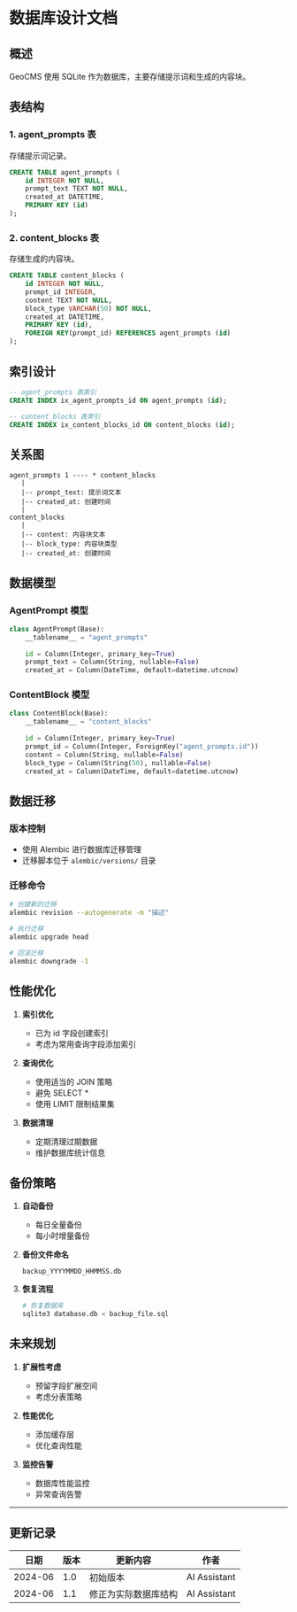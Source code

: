 # 数据库设计文档

## 概述

GeoCMS 使用 SQLite 作为数据库，主要存储提示词和生成的内容块。

## 表结构

### 1. agent_prompts 表

存储提示词记录。

```sql
CREATE TABLE agent_prompts (
    id INTEGER NOT NULL,
    prompt_text TEXT NOT NULL,
    created_at DATETIME,
    PRIMARY KEY (id)
);
```

### 2. content_blocks 表

存储生成的内容块。

```sql
CREATE TABLE content_blocks (
    id INTEGER NOT NULL,
    prompt_id INTEGER,
    content TEXT NOT NULL,
    block_type VARCHAR(50) NOT NULL,
    created_at DATETIME,
    PRIMARY KEY (id),
    FOREIGN KEY(prompt_id) REFERENCES agent_prompts (id)
);
```

## 索引设计

```sql
-- agent_prompts 表索引
CREATE INDEX ix_agent_prompts_id ON agent_prompts (id);

-- content_blocks 表索引
CREATE INDEX ix_content_blocks_id ON content_blocks (id);
```

## 关系图

```
agent_prompts 1 ---- * content_blocks
   |
   |-- prompt_text: 提示词文本
   |-- created_at: 创建时间
   |
content_blocks
   |
   |-- content: 内容块文本
   |-- block_type: 内容块类型
   |-- created_at: 创建时间
```

## 数据模型

### AgentPrompt 模型
```python
class AgentPrompt(Base):
    __tablename__ = "agent_prompts"
    
    id = Column(Integer, primary_key=True)
    prompt_text = Column(String, nullable=False)
    created_at = Column(DateTime, default=datetime.utcnow)
```

### ContentBlock 模型
```python
class ContentBlock(Base):
    __tablename__ = "content_blocks"
    
    id = Column(Integer, primary_key=True)
    prompt_id = Column(Integer, ForeignKey("agent_prompts.id"))
    content = Column(String, nullable=False)
    block_type = Column(String(50), nullable=False)
    created_at = Column(DateTime, default=datetime.utcnow)
```

## 数据迁移

### 版本控制
- 使用 Alembic 进行数据库迁移管理
- 迁移脚本位于 `alembic/versions/` 目录

### 迁移命令
```bash
# 创建新的迁移
alembic revision --autogenerate -m "描述"

# 执行迁移
alembic upgrade head

# 回滚迁移
alembic downgrade -1
```

## 性能优化

1. **索引优化**
   - 已为 id 字段创建索引
   - 考虑为常用查询字段添加索引

2. **查询优化**
   - 使用适当的 JOIN 策略
   - 避免 SELECT *
   - 使用 LIMIT 限制结果集

3. **数据清理**
   - 定期清理过期数据
   - 维护数据库统计信息

## 备份策略

1. **自动备份**
   - 每日全量备份
   - 每小时增量备份

2. **备份文件命名**
   ```
   backup_YYYYMMDD_HHMMSS.db
   ```

3. **恢复流程**
   ```bash
   # 恢复数据库
   sqlite3 database.db < backup_file.sql
   ```

## 未来规划

1. **扩展性考虑**
   - 预留字段扩展空间
   - 考虑分表策略

2. **性能优化**
   - 添加缓存层
   - 优化查询性能

3. **监控告警**
   - 数据库性能监控
   - 异常查询告警

---

## 更新记录

| 日期 | 版本 | 更新内容 | 作者 |
|------|------|----------|------|
| 2024-06 | 1.0 | 初始版本 | AI Assistant |
| 2024-06 | 1.1 | 修正为实际数据库结构 | AI Assistant | 